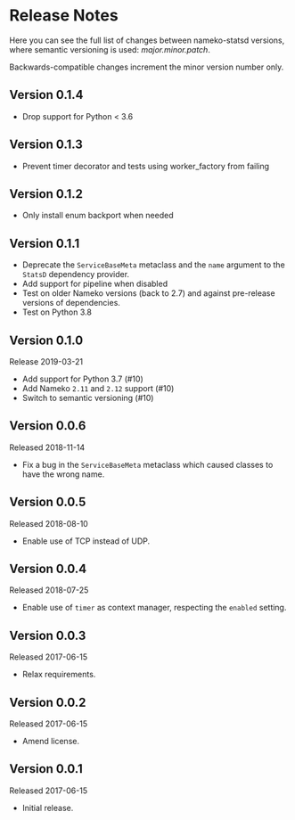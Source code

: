 Release Notes
=============

Here you can see the full list of changes between
nameko-statsd versions, where semantic versioning is used:
*major.minor.patch*.

Backwards-compatible changes increment the minor version number only.


Version 0.1.4
-------------
* Drop support for Python < 3.6

Version 0.1.3
-------------
* Prevent timer decorator and tests using worker_factory from failing

Version 0.1.2
-------------
* Only install enum backport when needed

Version 0.1.1
-------------

* Deprecate the `ServiceBaseMeta` metaclass and the `name` argument to the
  `StatsD` dependency provider.
* Add support for pipeline when disabled
* Test on older Nameko versions (back to 2.7) and against pre-release versions of
  dependencies.
* Test on Python 3.8

Version 0.1.0
-------------

Release 2019-03-21

* Add support for Python 3.7 (#10)
* Add Nameko ``2.11`` and ``2.12`` support (#10)
* Switch to semantic versioning (#10)


Version 0.0.6
-------------

Released 2018-11-14

* Fix a bug in the `ServiceBaseMeta` metaclass which caused classes to have the
  wrong name.


Version 0.0.5
-------------

Released 2018-08-10

* Enable use of TCP instead of UDP.

Version 0.0.4
-------------

Released 2018-07-25

* Enable use of `timer` as context manager, respecting the `enabled` setting.


Version 0.0.3
-------------

Released 2017-06-15

* Relax requirements.


Version 0.0.2
-------------

Released 2017-06-15

* Amend license.


Version 0.0.1
-------------

Released 2017-06-15

* Initial release.
